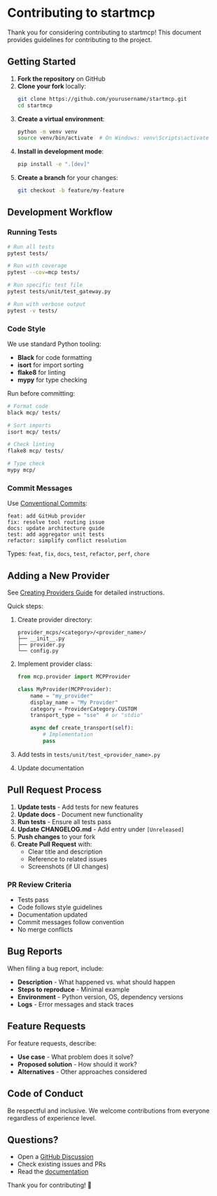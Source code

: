 # Contributing to startmcp

Thank you for considering contributing to startmcp! This document provides guidelines for contributing to the project.

## Getting Started

1. **Fork the repository** on GitHub
2. **Clone your fork** locally:
   ```bash
   git clone https://github.com/yourusername/startmcp.git
   cd startmcp
   ```
3. **Create a virtual environment**:
   ```bash
   python -m venv venv
   source venv/bin/activate  # On Windows: venv\Scripts\activate
   ```
4. **Install in development mode**:
   ```bash
   pip install -e ".[dev]"
   ```
5. **Create a branch** for your changes:
   ```bash
   git checkout -b feature/my-feature
   ```

## Development Workflow

### Running Tests

```bash
# Run all tests
pytest tests/

# Run with coverage
pytest --cov=mcp tests/

# Run specific test file
pytest tests/unit/test_gateway.py

# Run with verbose output
pytest -v tests/
```

### Code Style

We use standard Python tooling:

- **Black** for code formatting
- **isort** for import sorting
- **flake8** for linting
- **mypy** for type checking

Run before committing:

```bash
# Format code
black mcp/ tests/

# Sort imports
isort mcp/ tests/

# Check linting
flake8 mcp/ tests/

# Type check
mypy mcp/
```

### Commit Messages

Use [Conventional Commits](https://www.conventionalcommits.org/):

```
feat: add GitHub provider
fix: resolve tool routing issue
docs: update architecture guide
test: add aggregator unit tests
refactor: simplify conflict resolution
```

Types: `feat`, `fix`, `docs`, `test`, `refactor`, `perf`, `chore`

## Adding a New Provider

See [Creating Providers Guide](docs/guides/creating-providers.md) for detailed instructions.

Quick steps:

1. Create provider directory:
   ```
   provider_mcps/<category>/<provider_name>/
   ├── __init__.py
   ├── provider.py
   └── config.py
   ```

2. Implement provider class:
   ```python
   from mcp.provider import MCPProvider

   class MyProvider(MCPProvider):
       name = "my_provider"
       display_name = "My Provider"
       category = ProviderCategory.CUSTOM
       transport_type = "sse"  # or "stdio"

       async def create_transport(self):
           # Implementation
           pass
   ```

3. Add tests in `tests/unit/test_<provider_name>.py`

4. Update documentation

## Pull Request Process

1. **Update tests** - Add tests for new features
2. **Update docs** - Document new functionality
3. **Run tests** - Ensure all tests pass
4. **Update CHANGELOG.md** - Add entry under `[Unreleased]`
5. **Push changes** to your fork
6. **Create Pull Request** with:
   - Clear title and description
   - Reference to related issues
   - Screenshots (if UI changes)

### PR Review Criteria

- Tests pass
- Code follows style guidelines
- Documentation updated
- Commit messages follow convention
- No merge conflicts

## Bug Reports

When filing a bug report, include:

- **Description** - What happened vs. what should happen
- **Steps to reproduce** - Minimal example
- **Environment** - Python version, OS, dependency versions
- **Logs** - Error messages and stack traces

## Feature Requests

For feature requests, describe:

- **Use case** - What problem does it solve?
- **Proposed solution** - How should it work?
- **Alternatives** - Other approaches considered

## Code of Conduct

Be respectful and inclusive. We welcome contributions from everyone regardless of experience level.

## Questions?

- Open a [GitHub Discussion](https://github.com/yourusername/startmcp/discussions)
- Check existing issues and PRs
- Read the [documentation](docs/)

Thank you for contributing! 🎉
